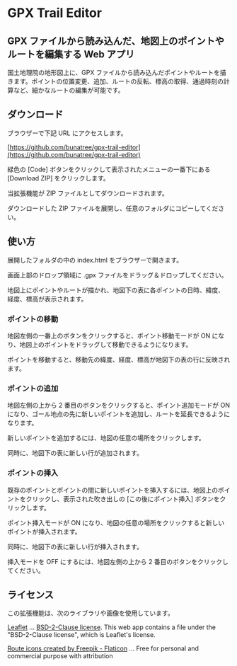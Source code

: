 # GPX Trail Editor
## GPX ファイルから読み込んだ、地図上のポイントやルートを編集する Web アプリ
国土地理院の地形図上に、GPX ファイルから読み込んだポイントやルートを描きます。ポイントの位置変更、追加、ルートの反転、標高の取得、通過時刻の計算など、細かなルートの編集が可能です。

## ダウンロード

ブラウザーで下記 URL にアクセスします。

[https://github.com/bunatree/gpx-trail-editor](https://github.com/bunatree/gpx-trail-editor)

緑色の [Code] ボタンをクリックして表示されたメニューの一番下にある [Download ZIP] をクリックします。

当拡張機能が ZIP ファイルとしてダウンロードされます。

ダウンロードした ZIP ファイルを展開し、任意のフォルダにコピーしてください。

## 使い方

展開したフォルダの中の index.html をブラウザーで開きます。

画面上部のドロップ領域に .gpx ファイルをドラッグ＆ドロップしてください。

地図上にポイントやルートが描かれ、地図下の表に各ポイントの日時、緯度、経度、標高が表示されます。

### ポイントの移動

地図左側の一番上のボタンをクリックすると、ポイント移動モードが ON になり、地図上のポイントをドラッグして移動できるようになります。

ポイントを移動すると、移動先の緯度、経度、標高が地図下の表の行に反映されます。

### ポイントの追加

地図左側の上から 2 番目のボタンをクリックすると、ポイント追加モードが ON になり、ゴール地点の先に新しいポイントを追加し、ルートを延長できるようになります。

新しいポイントを追加するには、地図の任意の場所をクリックします。

同時に、地図下の表に新しい行が追加されます。

### ポイントの挿入

既存のポイントとポイントの間に新しいポイントを挿入するには、地図上のポイントをクリックし、表示された吹き出しの [この後にポイント挿入] ボタンをクリックします。

ポイント挿入モードが ON になり、地図の任意の場所をクリックすると新しいポイントが挿入されます。

同時に、地図下の表に新しい行が挿入されます。

挿入モードを OFF にするには、地図左側の上から 2 番目のボタンをクリックしてください。

## ライセンス

この拡張機能は、次のライブラリや画像を使用しています。

[Leaflet](https://github.com/Leaflet/Leaflet) ... [BSD-2-Clause license](https://github.com/Leaflet/Leaflet?tab=BSD-2-Clause-1-ov-file). This web app contains a file under the "BSD-2-Clause license", which is Leaflet's license.

[Route icons created by Freepik - Flaticon](https://www.flaticon.com/free-icons/route) ... Free for personal and commercial purpose with attribution

